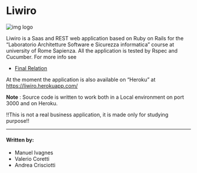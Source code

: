 # Liwiro
![img logo](http://i66.tinypic.com/mhtwxu.png)

Liwiro is a Saas and REST web application based on Ruby on Rails for the “Laboratorio Architetture Software e Sicurezza informatica” course at university of Rome Sapienza.
All the application is tested by Rspec and Cucumber.
For more info see

- [Final Relation](https://drive.google.com/open?id=111cwm4lHE3hFrbGHXCLA3RyzC8T7ZoFM)

At the moment the application is also available on “Heroku” at <https://liwiro.herokuapp.com/>

**Note** : Source code is written to work both in a Local environment on port 3000 and on Heroku.

  !!This is not a real business application, it is made only for studying purpose!!

***

#### Written by:
- Manuel Ivagnes
- Valerio Coretti
- Andrea Crisciotti
